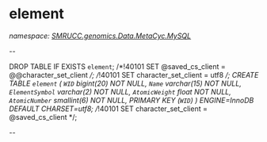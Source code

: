 ﻿# element
_namespace: [SMRUCC.genomics.Data.MetaCyc.MySQL](./index.md)_

--
 
 DROP TABLE IF EXISTS `element`;
 /*!40101 SET @saved_cs_client = @@character_set_client */;
 /*!40101 SET character_set_client = utf8 */;
 CREATE TABLE `element` (
 `WID` bigint(20) NOT NULL,
 `Name` varchar(15) NOT NULL,
 `ElementSymbol` varchar(2) NOT NULL,
 `AtomicWeight` float NOT NULL,
 `AtomicNumber` smallint(6) NOT NULL,
 PRIMARY KEY (`WID`)
 ) ENGINE=InnoDB DEFAULT CHARSET=utf8;
 /*!40101 SET character_set_client = @saved_cs_client */;
 
 --




